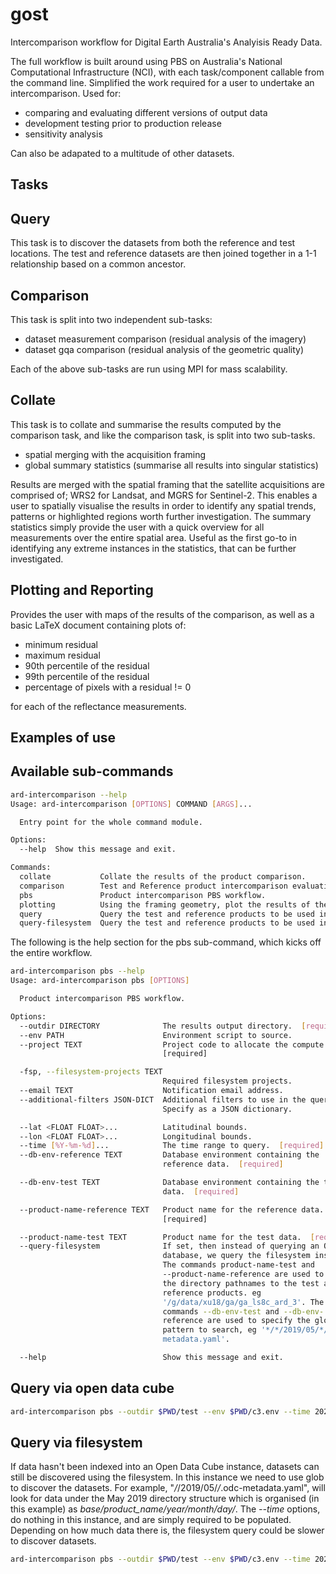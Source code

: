 # gost

Intercomparison workflow for Digital Earth Australia's Analyisis Ready Data.

The full workflow is built around using PBS on Australia's National Computational Infrastructure (NCI), with each task/component callable from the command line.
Simplified the work required for a user to undertake an intercomparison.
Used for:

* comparing and evaluating different versions of output data
* development testing prior to production release
* sensitivity analysis

Can also be adapated to a multitude of other datasets.

## Tasks

Query
-----

This task is to discover the datasets from both the reference and test locations. The test and reference datasets are then joined together in a 1-1 relationship based on a common ancestor.

Comparison
----------

This task is split into two independent sub-tasks:

* dataset measurement comparison (residual analysis of the imagery)
* dataset gqa comparison (residual analysis of the geometric quality)

Each of the above sub-tasks are run using MPI for mass scalability.

Collate
-------

This task is to collate and summarise the results computed by the comparison task, and like the comparison task, is split into two sub-tasks.

* spatial merging with the acquisition framing
* global summary statistics (summarise all results into singular statistics)

Results are merged with the spatial framing that the satellite acquisitions are comprised of; WRS2 for Landsat, and MGRS for Sentinel-2. This enables a user to spatially visualise the results in order to identify any spatial trends, patterns or highlighted regions worth further investigation.
The summary statistics simply provide the user with a quick overview for all measurements over the entire spatial area. Useful as the first go-to in identifying any extreme instances in the statistics, that can be further investigated.

Plotting and Reporting
----------------------

Provides the user with maps of the results of the comparison, as well as a basic LaTeX document containing plots of:

* minimum residual
* maximum residual
* 90th percentile of the residual
* 99th percentile of the residual
* percentage of pixels with a residual != 0

for each of the reflectance measurements.


## Examples of use

Available sub-commands
----------------------

```bash
ard-intercomparison --help
Usage: ard-intercomparison [OPTIONS] COMMAND [ARGS]...

  Entry point for the whole command module.

Options:
  --help  Show this message and exit.

Commands:
  collate           Collate the results of the product comparison.
  comparison        Test and Reference product intercomparison evaluation.
  pbs               Product intercomparison PBS workflow.
  plotting          Using the framing geometry, plot the results of the...
  query             Query the test and reference products to be used in the...
  query-filesystem  Query the test and reference products to be used in the...
```

The following is the help section for the pbs sub-command, which kicks off the entire workflow.

```bash
ard-intercomparison pbs --help
Usage: ard-intercomparison pbs [OPTIONS]

  Product intercomparison PBS workflow.

Options:
  --outdir DIRECTORY              The results output directory.  [required]
  --env PATH                      Environment script to source.
  --project TEXT                  Project code to allocate the compute costs.
                                  [required]

  -fsp, --filesystem-projects TEXT
                                  Required filesystem projects.
  --email TEXT                    Notification email address.
  --additional-filters JSON-DICT  Additional filters to use in the query.
                                  Specify as a JSON dictionary.

  --lat <FLOAT FLOAT>...          Latitudinal bounds.
  --lon <FLOAT FLOAT>...          Longitudinal bounds.
  --time [%Y-%m-%d]...            The time range to query.  [required]
  --db-env-reference TEXT         Database environment containing the
                                  reference data.  [required]

  --db-env-test TEXT              Database environment containing the test
                                  data.  [required]

  --product-name-reference TEXT   Product name for the reference data.
                                  [required]

  --product-name-test TEXT        Product name for the test data.  [required]
  --query-filesystem              If set, then instead of querying an ODC
                                  database, we query the filesystem instead.
                                  The commands product-name-test and
                                  --product-name-reference are used to specify
                                  the directory pathnames to the test and
                                  reference products. eg
                                  '/g/data/xu18/ga/ga_ls8c_ard_3'. The
                                  commands --db-env-test and --db-env-
                                  reference are used to specify the glob
                                  pattern to search, eg '*/*/2019/05/*/*.odc-
                                  metadata.yaml'.

  --help                          Show this message and exit.
```

Query via open data cube
------------------------

```bash
ard-intercomparison pbs --outdir $PWD/test --env $PWD/c3.env --time 2020-5-1 2020-5-2 --db-env-reference prod-db --db-env-test sample-db--product-name-reference ga_ls8c_ard_3 --product-name-test ga_ls8c_ard_3 --project u46
```

Query via filesystem
--------------------

If data hasn't been indexed into an Open Data Cube instance, datasets can still be discovered using the filesystem.
In this instance we need to use glob to discover the datasets. For example, "*/*/2019/05/*/*.odc-metadata.yaml", will look for data under the May 2019 directory structure which is organised (in this example) as *base/product_name/year/month/day/<data>*.
The *--time* options, do nothing in this instance, and are simply required to be populated.
Depending on how much data there is, the filesystem query could be slower to discover datasets.

```bash
ard-intercomparison pbs --outdir $PWD/test --env $PWD/c3.env --time 2020-5-1 2020-5-2 --db-env-reference "*/*/2019/05/*/*.odc-metadata.yaml" --db-env-test "*/*/2019/05/*/*.odc-metadata.yaml" --product-name-reference /g/data/xu18/ga/ga_ls8c_ard_3/ --product-name-test $PWD/pkgdir/ga_ls8c_ard_3/ --query-filesystem --project u46
```
